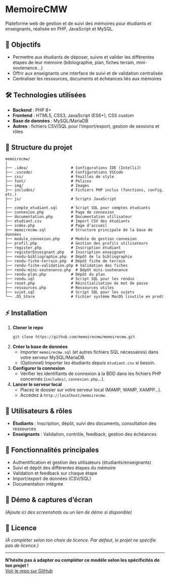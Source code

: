 
# MemoireCMW

Plateforme web de gestion et de suivi des mémoires pour étudiants et enseignants, réalisée en PHP, JavaScript et MySQL.

## 🚀 Objectifs

- Permettre aux étudiants de déposer, suivre et valider les différentes étapes de leur mémoire (bibliographie, plan, fiches terrain, mini-soutenance…)
- Offrir aux enseignants une interface de suivi et de validation centralisée
- Centraliser les ressources, documents et échéances liés aux mémoires

## 🛠️ Technologies utilisées

- **Backend** : PHP 8+
- **Frontend** : HTML5, CSS3, JavaScript (ES6+), CSS custom
- **Base de données** : MySQL/MariaDB
- **Autres** : fichiers CSV/SQL pour l’import/export, gestion de sessions et rôles

## 📁 Structure du projet

```
memoirecmw/
│
├── .idea/                   # Configurations IDE (IntelliJ)
├── .vscode/                 # Configurations VSCode
├── css/                     # Feuilles de style
├── font/                    # Polices
├── img/                     # Images
├── includes/                # Fichiers PHP inclus (fonctions, config, etc.)
├── js/                      # Scripts JavaScript
│
├── compte_etudiant.sql      # Script SQL pour comptes étudiants
├── connexion.php            # Page de connexion
├── documentation.php        # Documentation utilisateur
├── etudiant.csv             # Import CSV des étudiants
├── index.php                # Page d’accueil
├── memoirecmw.sql           # Structure principale de la base de données
├── module_connexion.php     # Module de gestion connexion
├── profil.php               # Gestion des profils utilisateurs
├── register.php             # Inscription étudiant
├── registerEnseignant.php   # Inscription enseignant
├── rendu-bibliographie.php  # Dépôt de la bibliographie
├── rendu-fiche-terrain.php  # Dépôt fiche de terrain
├── rendu-fiche-validation.php # Validation des fiches
├── rendu-mini-soutenance.php  # Dépôt mini-soutenance
├── rendu-plan.php           # Dépôt du plan
├── rendu.sql                # Script SQL pour les rendus
├── reset.php                # Réinitialisation de mot de passe
├── ressources.php           # Ressources utiles
├── sujet.sql                # Script SQL pour les sujets
└── .DS_Store                # Fichier système MacOS (inutile en prod)
```

## ⚡ Installation

1. **Cloner le repo**
   ```bash
   git clone https://github.com/memoirecmw/memoirecmw.git
   ```
2. **Créer la base de données**
   - Importer `memoirecmw.sql` (et autres fichiers SQL nécessaires) dans votre serveur MySQL/MariaDB.
   - (Optionnel) Importer les étudiants depuis `etudiant.csv` si besoin.
3. **Configurer la connexion**
   - Vérifier les identifiants de connexion à la BDD dans les fichiers PHP concernés (`includes/`, `connexion.php`…).
4. **Lancer le serveur local**
   - Placez le dossier sur votre serveur local (MAMP, WAMP, XAMPP…).
   - Accédez à `http://localhost/memoirecmw`.

## 👥 Utilisateurs & rôles

- **Étudiants** : Inscription, dépôt, suivi des documents, consultation des ressources
- **Enseignants** : Validation, contrôle, feedback, gestion des échéances

## 📄 Fonctionnalités principales

- Authentification et gestion des utilisateurs (étudiants/enseignants)
- Suivi et dépôt des différentes étapes du mémoire
- Validation et feedback sur chaque étape
- Import/export de données (CSV/SQL)
- Documentation intégrée

## 🎨 Démo & captures d’écran

*(Ajoute ici des screenshots ou un lien de démo si disponible)*

## 📜 Licence

*(À compléter selon ton choix de licence. Par défaut, le projet ne spécifie pas de licence.)*

---

**N’hésite pas à adapter ou compléter ce modèle selon les spécificités de ton projet !**  
[Voir le repo sur GitHub](https://github.com/memoirecmw/memoirecmw)